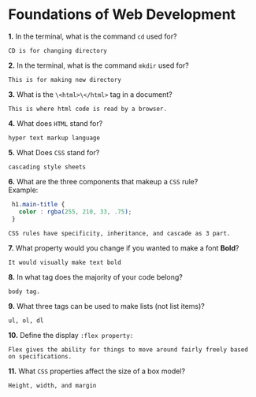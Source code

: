 # Foundations of Web Development

**1.** In the terminal, what is the command `cd` used for?
<!-- enter you answer in the space below -->
```
CD is for changing directory
```

**2.** In the terminal, what is the command `mkdir` used for?
<!-- enter you answer in the space below -->
```
This is for making new directory
```

**3.** What is the `\<html>\</html>` tag in a document?
<!-- enter you answer in the space below -->
```
This is where html code is read by a browser. 
```

**4.** What does `HTML` stand for?
<!-- enter you answer in the space below -->
```
hyper text markup language
```

**5.** What Does `CSS` stand for?
<!-- enter you answer in the space below -->
```
cascading style sheets
```

**6.** What are the three components that makeup a `CSS` rule? <br> Example:
```css
 h1.main-title {
   color : rgba(255, 210, 33, .75);
 }
```
<!-- enter you answer in the space below -->
```
CSS rules have specificity, inheritance, and cascade as 3 part.
```

**7.** What property would you change if you wanted to make a font **Bold**?
<!-- enter you answer in the space below -->
```
It would visually make text bold
```

**8.** In what tag does the majority of your code belong?
<!-- enter you answer in the space below -->
```
body tag. 
```

**9.** What three tags can be used to make lists (not list items)?
<!-- enter you answer in the space below -->
```
ul, ol, dl
```

**10.** Define the display `:flex property:`
<!-- enter you answer in the space below -->
```
Flex gives the ability for things to move around fairly freely based on specifications. 
```

**11.** What `CSS` properties affect the size of a box model?
<!-- enter you answer in the space below -->
```
Height, width, and margin
```